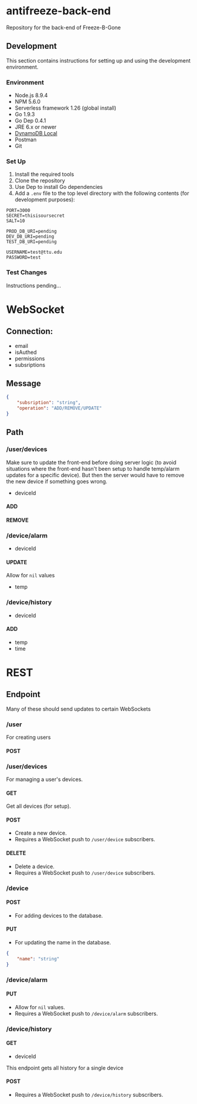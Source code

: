 # antifreeze-back-end
Repository for the back-end of Freeze-B-Gone

## Development

This section contains instructions for setting up and using the development environment.

### Environment

- Node.js 8.9.4
- NPM 5.6.0
- Serverless framework 1.26 (global install)
- Go 1.9.3
- Go Dep 0.4.1
- JRE 6.x or newer
- [DynamoDB Local](https://docs.aws.amazon.com/amazondynamodb/latest/developerguide/DynamoDBLocal.html)
- Postman
- Git

### Set Up

1. Install the required tools
2. Clone the repository
3. Use Dep to install Go dependencies
4. Add a `.env` file to the top level directory with the following contents (for development purposes):

```
PORT=3000
SECRET=thisisoursecret
SALT=10

PROD_DB_URI=pending
DEV_DB_URI=pending
TEST_DB_URI=pending

USERNAME=test@ttu.edu
PASSWORD=test
```

### Test Changes

Instructions pending...

# WebSocket

## Connection:

- email
- isAuthed
- permissions
- subsriptions

## Message

```json
{
    "subsription": "string",
    "operation": "ADD/REMOVE/UPDATE"
}
```

## Path

### /user/devices

Make sure to update the front-end before doing server logic (to avoid situations where the front-end hasn't been setup to handle temp/alarm updates for a specific device). But then the server would have to remove the new device if something goes wrong.

- deviceId

#### ADD
#### REMOVE

### /device/alarm

- deviceId

#### UPDATE

Allow for `nil` values

- temp

### /device/history

- deviceId

#### ADD

- temp
- time

# REST

## Endpoint

Many of these should send updates to certain WebSockets

### /user

For creating users

#### POST

### /user/devices

For managing a user's devices.

#### GET

Get all devices (for setup).

#### POST

- Create a new device.
- Requires a WebSocket push to `/user/device` subscribers.

#### DELETE

- Delete a device.
- Requires a WebSocket push to `/user/device` subscribers.

### /device

#### POST

- For adding devices to the database.

#### PUT

- For updating the name in the database.

```json
{
    "name": "string"
}
```

### /device/alarm

#### PUT

- Allow for `nil` values.
- Requires a WebSocket push to `/device/alarm` subscribers.

### /device/history

#### GET

- deviceId

This endpoint gets all history for a single device

#### POST

- Requires a WebSocket push to `/device/history` subscribers.
